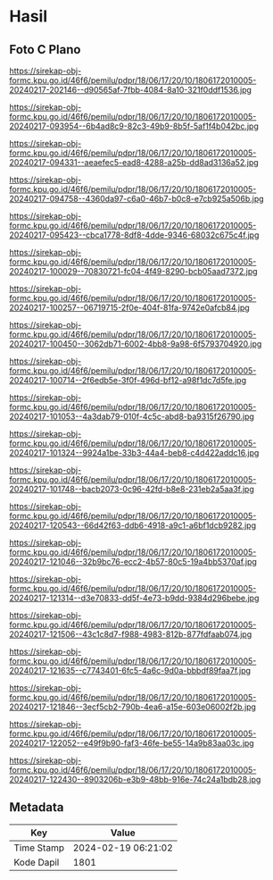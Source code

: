 # Hasil

## Foto C Plano

https://sirekap-obj-formc.kpu.go.id/46f6/pemilu/pdpr/18/06/17/20/10/1806172010005-20240217-202146--d90565af-7fbb-4084-8a10-321f0ddf1536.jpg

https://sirekap-obj-formc.kpu.go.id/46f6/pemilu/pdpr/18/06/17/20/10/1806172010005-20240217-093954--6b4ad8c9-82c3-49b9-8b5f-5af1f4b042bc.jpg

https://sirekap-obj-formc.kpu.go.id/46f6/pemilu/pdpr/18/06/17/20/10/1806172010005-20240217-094331--aeaefec5-ead8-4288-a25b-dd8ad3136a52.jpg

https://sirekap-obj-formc.kpu.go.id/46f6/pemilu/pdpr/18/06/17/20/10/1806172010005-20240217-094758--4360da97-c6a0-46b7-b0c8-e7cb925a506b.jpg

https://sirekap-obj-formc.kpu.go.id/46f6/pemilu/pdpr/18/06/17/20/10/1806172010005-20240217-095423--cbca1778-8df8-4dde-9346-68032c675c4f.jpg

https://sirekap-obj-formc.kpu.go.id/46f6/pemilu/pdpr/18/06/17/20/10/1806172010005-20240217-100029--70830721-fc04-4f49-8290-bcb05aad7372.jpg

https://sirekap-obj-formc.kpu.go.id/46f6/pemilu/pdpr/18/06/17/20/10/1806172010005-20240217-100257--06719715-2f0e-404f-81fa-9742e0afcb84.jpg

https://sirekap-obj-formc.kpu.go.id/46f6/pemilu/pdpr/18/06/17/20/10/1806172010005-20240217-100450--3062db71-6002-4bb8-9a98-6f5793704920.jpg

https://sirekap-obj-formc.kpu.go.id/46f6/pemilu/pdpr/18/06/17/20/10/1806172010005-20240217-100714--2f6edb5e-3f0f-496d-bf12-a98f1dc7d5fe.jpg

https://sirekap-obj-formc.kpu.go.id/46f6/pemilu/pdpr/18/06/17/20/10/1806172010005-20240217-101053--4a3dab79-010f-4c5c-abd8-ba9315f26790.jpg

https://sirekap-obj-formc.kpu.go.id/46f6/pemilu/pdpr/18/06/17/20/10/1806172010005-20240217-101324--9924a1be-33b3-44a4-beb8-c4d422addc16.jpg

https://sirekap-obj-formc.kpu.go.id/46f6/pemilu/pdpr/18/06/17/20/10/1806172010005-20240217-101748--bacb2073-0c96-42fd-b8e8-231eb2a5aa3f.jpg

https://sirekap-obj-formc.kpu.go.id/46f6/pemilu/pdpr/18/06/17/20/10/1806172010005-20240217-120543--66d42f63-ddb6-4918-a9c1-a6bf1dcb9282.jpg

https://sirekap-obj-formc.kpu.go.id/46f6/pemilu/pdpr/18/06/17/20/10/1806172010005-20240217-121046--32b9bc76-ecc2-4b57-80c5-19a4bb5370af.jpg

https://sirekap-obj-formc.kpu.go.id/46f6/pemilu/pdpr/18/06/17/20/10/1806172010005-20240217-121314--d3e70833-dd5f-4e73-b9dd-9384d296bebe.jpg

https://sirekap-obj-formc.kpu.go.id/46f6/pemilu/pdpr/18/06/17/20/10/1806172010005-20240217-121506--43c1c8d7-f988-4983-812b-877fdfaab074.jpg

https://sirekap-obj-formc.kpu.go.id/46f6/pemilu/pdpr/18/06/17/20/10/1806172010005-20240217-121635--c7743401-6fc5-4a6c-9d0a-bbbdf89faa7f.jpg

https://sirekap-obj-formc.kpu.go.id/46f6/pemilu/pdpr/18/06/17/20/10/1806172010005-20240217-121846--3ecf5cb2-790b-4ea6-a15e-603e06002f2b.jpg

https://sirekap-obj-formc.kpu.go.id/46f6/pemilu/pdpr/18/06/17/20/10/1806172010005-20240217-122052--e49f9b90-faf3-46fe-be55-14a9b83aa03c.jpg

https://sirekap-obj-formc.kpu.go.id/46f6/pemilu/pdpr/18/06/17/20/10/1806172010005-20240217-122430--8903206b-e3b9-48bb-916e-74c24a1bdb28.jpg


## Metadata

| Key        | Value               |
| ---------- | ------------------- |
| Time Stamp | 2024-02-19 06:21:02 |
| Kode Dapil | 1801                |



